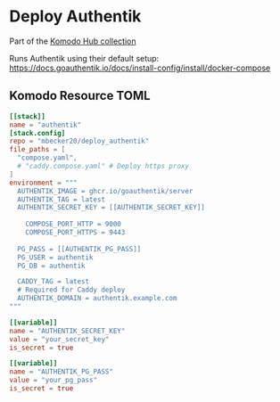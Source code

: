 # Deploy Authentik

Part of the [Komodo Hub collection](https://github.com/mbecker20/komodo_hub)

Runs Authentik using their default setup:
https://docs.goauthentik.io/docs/install-config/install/docker-compose

## Komodo Resource TOML

```toml
[[stack]]
name = "authentik"
[stack.config]
repo = "mbecker20/deploy_authentik"
file_paths = [
  "compose.yaml",
  # "caddy.compose.yaml" # Deploy https proxy
]
environment = """
  AUTHENTIK_IMAGE = ghcr.io/goauthentik/server
  AUTHENTIK_TAG = latest
  AUTHENTIK_SECRET_KEY = [[AUTHENTIK_SECRET_KEY]]
	
	COMPOSE_PORT_HTTP = 9000
	COMPOSE_PORT_HTTPS = 9443
	
  PG_PASS = [[AUTHENTIK_PG_PASS]]
  PG_USER = authentik
  PG_DB = authentik

  CADDY_TAG = latest
  # Required for Caddy deploy
  AUTHENTIK_DOMAIN = authentik.example.com
"""

[[variable]]
name = "AUTHENTIK_SECRET_KEY"
value = "your_secret_key"
is_secret = true

[[variable]]
name = "AUTHENTIK_PG_PASS"
value = "your_pg_pass"
is_secret = true
```